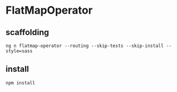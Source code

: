 # FlatMapOperator

## scaffolding

```shell
ng n flatmap-operator --routing --skip-tests --skip-install --style=sass
```

## install

```shell
npm install
```
